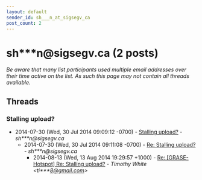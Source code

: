```yaml
---
layout: default
sender_id: sh___n_at_sigsegv_ca
post_count: 2
---
```


# sh***n<span>@</span>sigsegv.ca (2 posts)

_Be aware that many list participants used multiple email addresses over their time active on the list. As such this page may not contain all threads available._

## Threads

### Stalling upload?
+ 2014-07-30 (Wed, 30 Jul 2014 09:09:12 -0700) - [Stalling upload?](/archive/2014/07/913f69aafe89df10e6469d074b0933cbc8fa63236d3b3c6c6947ebb3037c4e8e) - _sh***n@sigsegv.ca_
  + 2014-07-30 (Wed, 30 Jul 2014 09:11:08 -0700) - [Re: Stalling upload?](/archive/2014/07/9c21afc76198b89e13b76bc3edd0e59fcb1ce8d325522231b7a0fa8450405963) - _sh***n@sigsegv.ca_
    + 2014-08-13 (Wed, 13 Aug 2014 19:29:57 +1000) - [Re: [GRASE-Hotspot] Re: Stalling upload?](/archive/2014/08/7b3943dd5fad820a45f515de32a79c4c79cb2eadbf41990da0f997714b689229) - _Timothy White \<ti***8@gmail.com\>_

